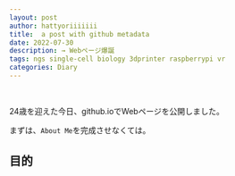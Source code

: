 ```yaml
---
layout: post
author: hattyoriiiiiii
title:  a post with github metadata
date: 2022-07-30
description: → Webページ爆誕
tags: ngs single-cell biology 3dprinter raspberrypi vr
categories: Diary
---
```


<br>

24歳を迎えた今日、github.ioでWebページを公開しました。

まずは、`About Me`を完成させなくては。

## 目的
